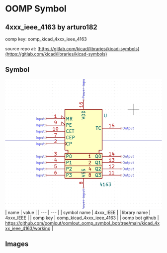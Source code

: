 # OOMP Symbol  
## 4xxx_ieee_4163  by arturo182  
  
oomp key: oomp_kicad_4xxx_ieee_4163  
  
source repo at: [https://gitlab.com/kicad/libraries/kicad-symbols](https://gitlab.com/kicad/libraries/kicad-symbols)  
## Symbol  
  
[![working.png](working_600.png)](working.png)  
| name | value | 
| --- | --- | 
| symbol name | 4xxx_IEEE | 
| library name | 4xxx_IEEE | 
| oomp key | oomp_kicad_4xxx_ieee_4163 | 
| oomp bot github | https://github.com/oomlout/oomlout_oomp_symbol_bot/tree/main/kicad_4xxx_ieee_4163/working | 
## Images  
